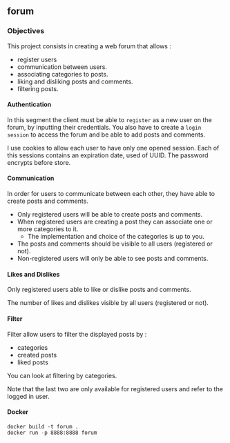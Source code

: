 ## forum

### Objectives

This project consists in creating a web forum that allows :

- register users
- communication between users.
- associating categories to posts.
- liking and disliking posts and comments.
- filtering posts.

#### Authentication

In this segment the client must be able to `register` as a new user on the forum, by inputting their credentials. You also have to create a `login session` to access the forum and be able to add posts and comments.

I use cookies to allow each user to have only one opened session. Each of this sessions contains an expiration date, used of UUID.
The password encrypts before store.

#### Communication

In order for users to communicate between each other, they have able to create posts and comments.

- Only registered users will be able to create posts and comments.
- When registered users are creating a post they can associate one or more categories to it.
  - The implementation and choice of the categories is up to you.
- The posts and comments should be visible to all users (registered or not).
- Non-registered users will only be able to see posts and comments.

#### Likes and Dislikes

Only registered users able to like or dislike posts and comments.

The number of likes and dislikes visible by all users (registered or not).

#### Filter

Filter allow users to filter the displayed posts by :

- categories
- created posts
- liked posts

You can look at filtering by categories.

Note that the last two are only available for registered users and refer to the logged in user.

#### Docker

```````````console
docker build -t forum .
docker run -p 8888:8888 forum
```````````
